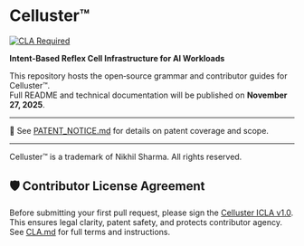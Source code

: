 # Celluster™
[![CLA Required](https://img.shields.io/badge/CLA-required-blue.svg)](./CLA.md)

**Intent‑Based Reflex Cell Infrastructure for AI Workloads**

This repository hosts the open‑source grammar and contributor guides for Celluster™.  
Full README and technical documentation will be published on **November 27, 2025**.

---

📜 See [PATENT_NOTICE.md](./PATENT_NOTICE.md) for details on patent coverage and scope.

---

Celluster™ is a trademark of Nikhil Sharma. All rights reserved.

## 🛡️ Contributor License Agreement

Before submitting your first pull request, please sign the [Celluster ICLA v1.0](https://forms.gle/DjaCEQvZQ97SDH1T9).  
This ensures legal clarity, patent safety, and protects contributor agency.  
See [CLA.md](./CLA.md) for full terms and instructions.
